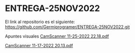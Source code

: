 # ENTREGA-25NOV2022

El link al repositorio es el siguiente: https://github.com/Germiprogramer/ENTREGA-25NOV2022.git


Apuntes visuales
[CamScanner 11-25-2022 22.18.pdf](https://github.com/Germiprogramer/ENTREGA-25NOV2022/files/10095146/CamScanner.11-25-2022.22.18.pdf)

[CamScanner 11-17-2022 20.13.pdf](https://github.com/Germiprogramer/ENTREGA-25NOV2022/files/10095147/CamScanner.11-17-2022.20.13.pdf)
